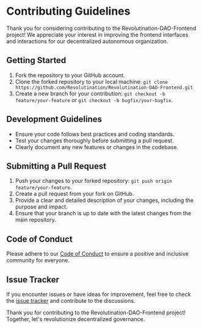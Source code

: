 # Contributing Guidelines

Thank you for considering contributing to the Revolutination-DAO-Frontend project! We appreciate your interest in improving the frontend interfaces and interactions for our decentralized autonomous organization.

## Getting Started

1. Fork the repository to your GitHub account.
2. Clone the forked repository to your local machine: `git clone https://github.com/Revolutination/Revolutination-DAO-Frontend.git`
3. Create a new branch for your contribution: `git checkout -b feature/your-feature` or `git checkout -b bugfix/your-bugfix`.

## Development Guidelines

- Ensure your code follows best practices and coding standards.
- Test your changes thoroughly before submitting a pull request.
- Clearly document any new features or changes in the codebase.

## Submitting a Pull Request

1. Push your changes to your forked repository: `git push origin feature/your-feature`.
2. Create a pull request from your fork on GitHub.
3. Provide a clear and detailed description of your changes, including the purpose and impact.
4. Ensure that your branch is up to date with the latest changes from the main repository.

## Code of Conduct

Please adhere to our [Code of Conduct](CODE_OF_CONDUCT.md) to ensure a positive and inclusive community for everyone.

## Issue Tracker

If you encounter issues or have ideas for improvement, feel free to check the [issue tracker](../../issues) and contribute to the discussions.

Thank you for contributing to the Revolutination-DAO-Frontend project! Together, let's revolutionize decentralized governance.
